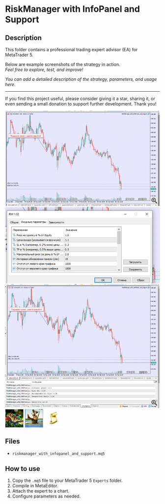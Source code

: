 # RiskManager with InfoPanel and Support

## Description
This folder contains a professional trading expert advisor (EA) for MetaTrader 5.

Below are example screenshots of the strategy in action.  
*Feel free to explore, test, and improve!*

*You can add a detailed description of the strategy, parameters, and usage here.*

---

If you find this project useful, please consider giving it a star, sharing it, or even sending a small donation to support further development. Thank you!

![Screenshot](2603331328129__1.png)
![Screenshot](498317019984.png)
![Screenshot](5877961943152__1.png)
![Screenshot](5E86CC23-4D40.png)
![Screenshot](64c79c6d-c9e7.jpg)
![Screenshot](script.png)

## Files
- `riskmanager_with_infopanel_and_support.mq5`

## How to use
1. Copy the `.mq5` file to your MetaTrader 5 `Experts` folder.
2. Compile in MetaEditor.
3. Attach the expert to a chart.
4. Configure parameters as needed.
